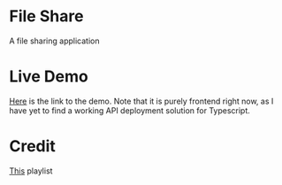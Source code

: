 # File Share

A file sharing application

# Live Demo

[Here](https://beat-file-share.vercel.app/) is the link to the demo. Note that it is purely frontend right now, as I have yet to find a working API deployment solution for Typescript.

# Credit

[This](https://www.youtube.com/playlist?list=PLQKg8mIgoxKpabc2THMtnSJNBLIezc4C2) playlist
